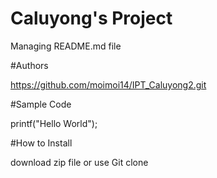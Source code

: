 # Caluyong's Project

Managing README.md file

#Authors

https://github.com/moimoi14/IPT_Caluyong2.git

#Sample Code

printf("Hello World");

#How to Install

download zip file or use Git clone
